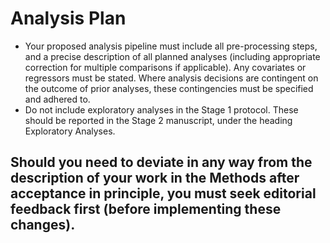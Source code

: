 # Analysis Plan
- Your proposed analysis pipeline must include all pre-processing steps, and a precise description of all planned analyses (including appropriate correction for multiple comparisons if applicable). Any covariates or regressors must be stated. Where analysis decisions are contingent on the outcome of prior analyses, these contingencies must be specified and adhered to. 
- Do not include exploratory analyses in the Stage 1 protocol. These should be reported in the Stage 2 manuscript, under the heading Exploratory Analyses.
## Should you need to deviate in any way from the description of your work in the Methods after acceptance in principle, you must seek editorial feedback first (before implementing these changes). 
